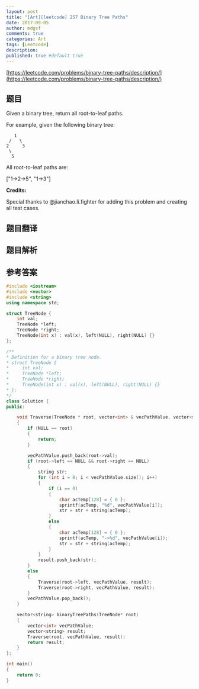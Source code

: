 ```yaml
---
layout: post
title: "[Art][leetcode] 257 Binary Tree Paths"
date: 2017-09-05
author: mdgsf
comments: true
categories: Art
tags: [Leetcode]
description:
published: true #default true
---
```


[https://leetcode.com/problems/binary-tree-paths/description/](https://leetcode.com/problems/binary-tree-paths/description/)

## 题目

Given a binary tree, return all root-to-leaf paths.

For example, given the following binary tree:

```
   1
 /   \
2     3
 \
  5
```

All root-to-leaf paths are:

["1->2->5", "1->3"]

**Credits:**

Special thanks to @jianchao.li.fighter for adding this problem and creating all test cases.

## 题目翻译

## 题目解析

## 参考答案

```c++
#include <iostream>
#include <vector>
#include <string>
using namespace std;

struct TreeNode {
	int val;
	TreeNode *left;
	TreeNode *right;
	TreeNode(int x) : val(x), left(NULL), right(NULL) {}
};

/**
* Definition for a binary tree node.
* struct TreeNode {
*     int val;
*     TreeNode *left;
*     TreeNode *right;
*     TreeNode(int x) : val(x), left(NULL), right(NULL) {}
* };
*/
class Solution {
public:

	void Traverse(TreeNode * root, vector<int> & vecPathValue, vector<string> & result)
	{
		if (NULL == root)
		{
			return;
		}

		vecPathValue.push_back(root->val);
		if (root->left == NULL && root->right == NULL)
		{
			string str;
			for (int i = 0; i < vecPathValue.size(); i++)
			{
				if (i == 0)
				{
					char acTemp[128] = { 0 };
					sprintf(acTemp, "%d", vecPathValue[i]);
					str = str + string(acTemp);
				}
				else
				{
					char acTemp[128] = { 0 };
					sprintf(acTemp, "->%d", vecPathValue[i]);
					str = str + string(acTemp);
				}
			}
			result.push_back(str);
		}
		else
		{
			Traverse(root->left, vecPathValue, result);
			Traverse(root->right, vecPathValue, result);
		}
		vecPathValue.pop_back();
	}

	vector<string> binaryTreePaths(TreeNode* root) 
	{
		vector<int> vecPathValue;
		vector<string> result;
		Traverse(root, vecPathValue, result);
		return result;
	}
};

int main()
{
	return 0;
}
```

